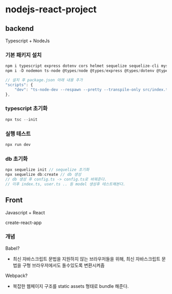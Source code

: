 # nodejs-react-project

## backend
Typescript + NodeJs

### 기본 패키지 설치
```typescript
npm i typescript express dotenv cors helmet sequelize sequelize-cli mysql2 bcrypt
npm i -D nodemon ts-node @types/node @types/express @types/dotenv @types/cors @types/helmet ts-node-dev @types/bcrypt

// 설치 후 package.json 아래 내용 추가
"scripts": {
    "dev": "ts-node-dev --respawn --pretty --transpile-only src/index.ts"
},
```

### typescript 초기화
```typescript
npx tsc --init
```

### 실행 테스트
```typescript
npx run dev
```

### db 초기화
```typescript
npx sequelize init // sequelize 초기화
npx sequelize db:create // db 생성
// db 생성 후 config.ts -> config.ts로 바꿔준다.
// 이후 index.ts, user.ts .. 등 model 생성후 테스트해본다.
```

## Front
Javascript + React


create-react-app

### 개념
Babel?
- 최신 자바스크립트 문법을 지원하지 않는 브라우저들을 위해, 최신 자바스크립트 문법을 구형 브라우저에서도 돌수있도록 변환시켜줌

Webpack?
- 복잡한 웹페이지 구조를 static assets 형태로 bundle 해준다. 
